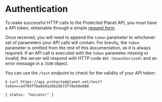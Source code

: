 # Authentication

To make successful HTTP calls to the Protected Planet API, you must have a API token, obtainable through a simple [request form](/request).

Once received, you will need to append the `token` parameter to whichever set of parameters your API calls will contain. For brevity, the `token` parameter is omitted from the rest of this documentation, as it is always required. If an API call is executed with the `token` parameter missing or invalid, the server will respond with HTTP code `401 (Unauthorized)` and an error message in a `JSON` object.

You can use the `/test` endpoint to check for the validity of your API token:

~~~
$ curl https://api.protectedplanet.net/test?token=ca4703ffba6b9a26b2db73f78e56e088

{ status: "Success!" }
~~~
